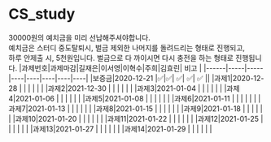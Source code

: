 # CS_study
 30000원의  예치금을 미리 선납해주셔야합니다.  
 예치금은 스터디  중도탈퇴시,  벌금 제외한 나머지를 돌려드리는 형태로 진행되고,  
 하루 안제출 시, 5천원입니다. 벌금으로 다 까이시면 다시 충전을 하는 형태로 진행됩니다.
|과제번호|과제마감|길재은|이서영|이혁수|주희|김효린| 비고 |
|------|-----|-----|----|----|----|----|----|
|보증금|2020-12-21 |✅|✅|  ✅|  ✅|  ✅ ||
|과제1|2020-12-28   | | | | | | 
|과제2|2021-12-30   | | | | | | 
|과제3|2021-01-04   | | | | | | 
|과제4|2021-01-06   | | | | | | 
|과제5|2021-01-08   | | | | | | 
|과제6|2021-01-11  | | | | | | 
|과제7|2021-01-13   | | | | | | 
|과제8|2021-01-15   | | | | | | 
|과제9|2021-01-18   | | | | | | 
|과제10|2021-01-20   | | | | | | 
|과제11|2021-01-22   | | | | | | 
|과제12|2021-01-25   | | | | | | 
|과제13|2021-01-27   | | | | | | 
|과제14|2021-01-29   | | | | | | 
